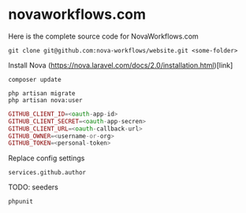 # novaworkflows.com

Here is the complete source code for NovaWorkflows.com

```
git clone git@github.com:nova-workflows/website.git <some-folder>
```

Install Nova (https://nova.laravel.com/docs/2.0/installation.html)[link]

```
composer update
```
```
php artisan migrate
php artisan nova:user
```

```php
GITHUB_CLIENT_ID=<oauth-app-id>
GITHUB_CLIENT_SECRET=<oauth-app-secren>
GITHUB_CLIENT_URL=<oauth-callback-url>
GITHUB_OWNER=<username-or-org>
GITHUB_TOKEN=<personal-token>
```

Replace config settings

```
services.github.author
```

TODO: seeders

```
phpunit
```
